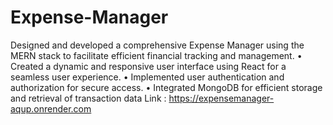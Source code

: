 # Expense-Manager

Designed and developed a comprehensive Expense Manager using the MERN stack to facilitate efficient
financial tracking and management.
• Created a dynamic and responsive user interface using React for a seamless user experience.
• Implemented user authentication and authorization for secure access.
• Integrated MongoDB for efficient storage and retrieval of transaction data
Link : https://expensemanager-aqup.onrender.com

